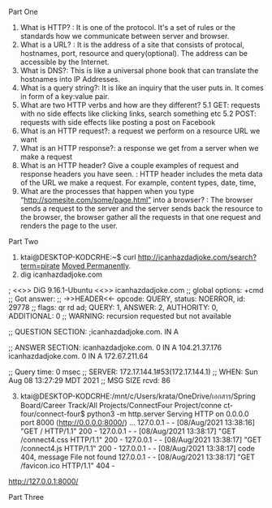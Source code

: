 Part One
1. What is HTTP? : It is one of the protocol. It's a set of rules or the standards how we communicate between server and browser.
2. What is a URL? : It is the address of a site that consists of protocal, hostnames, port, resource and query(optional). The address can be accessible by the Internet.
3. What is DNS?: This is like a universal phone book that can translate the hostnames into IP Addresses.
4. What is a query string?: It is like an inquiry that the user puts in. It comes in form of a key:value pair.
5. What are two HTTP verbs and how are they different?
  5.1 GET: requests with no side effects like clicking links, search something etc
  5.2 POST: requests with side effects like posting a post on Facebook
6. What is an HTTP request?: a request we perform on a resource URL we want
7. What is an HTTP response?: a response we get from a server when we make a request
8. What is an HTTP header? Give a couple examples of request and response headers you have seen. : HTTP header includes the meta data of the URL we make a request. For example, content types, date, time, 
9. What are the processes that happen when you type “http://somesite.com/some/page.html” into a browser? : The browser sends a request to the server and the server sends back the resource to the browser, the browser gather all the requests in that one request and renders the page to the user.

Part Two
1. ktai@DESKTOP-KODCRHE:~$ curl http://icanhazdadjoke.com/search?term=pirate
<a href="https://icanhazdadjoke.com/search?term=pirate">Moved Permanently</a>.
2.  dig icanhazdadjoke.com

; <<>> DiG 9.16.1-Ubuntu <<>> icanhazdadjoke.com
;; global options: +cmd
;; Got answer:
;; ->>HEADER<<- opcode: QUERY, status: NOERROR, id: 29778
;; flags: qr rd ad; QUERY: 1, ANSWER: 2, AUTHORITY: 0, ADDITIONAL: 0
;; WARNING: recursion requested but not available

;; QUESTION SECTION:
;icanhazdadjoke.com.            IN      A

;; ANSWER SECTION:
icanhazdadjoke.com.     0       IN      A       104.21.37.176
icanhazdadjoke.com.     0       IN      A       172.67.211.64

;; Query time: 0 msec
;; SERVER: 172.17.144.1#53(172.17.144.1)
;; WHEN: Sun Aug 08 13:27:29 MDT 2021
;; MSG SIZE  rcvd: 86

3. ktai@DESKTOP-KODCRHE:/mnt/c/Users/krata/OneDrive/เอกสาร/Spring Board/Career Track/All Projects/ConnectFour Project/conne
ct-four/connect-four$ python3 -m http.server
Serving HTTP on 0.0.0.0 port 8000 (http://0.0.0.0:8000/) ...
127.0.0.1 - - [08/Aug/2021 13:38:16] "GET / HTTP/1.1" 200 -
127.0.0.1 - - [08/Aug/2021 13:38:17] "GET /connect4.css HTTP/1.1" 200 -
127.0.0.1 - - [08/Aug/2021 13:38:17] "GET /connect4.js HTTP/1.1" 200 -
127.0.0.1 - - [08/Aug/2021 13:38:17] code 404, message File not found
127.0.0.1 - - [08/Aug/2021 13:38:17] "GET /favicon.ico HTTP/1.1" 404 -

http://127.0.0.1:8000/

Part Three